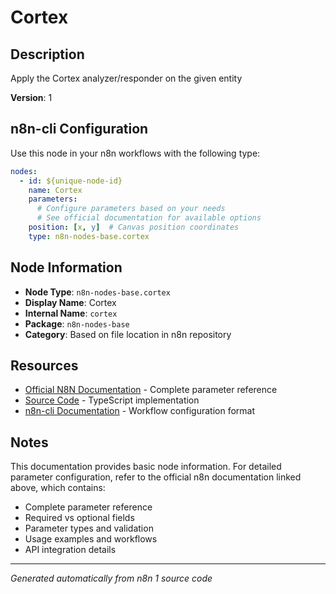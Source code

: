 # Cortex

## Description

Apply the Cortex analyzer/responder on the given entity

**Version**: 1

## n8n-cli Configuration

Use this node in your n8n workflows with the following type:

```yaml
nodes:
  - id: ${unique-node-id}
    name: Cortex
    parameters:
      # Configure parameters based on your needs
      # See official documentation for available options
    position: [x, y]  # Canvas position coordinates
    type: n8n-nodes-base.cortex
```

## Node Information

- **Node Type**: `n8n-nodes-base.cortex`
- **Display Name**: Cortex
- **Internal Name**: `cortex`
- **Package**: `n8n-nodes-base`
- **Category**: Based on file location in n8n repository

## Resources

- [Official N8N Documentation](https://docs.n8n.io/integrations/builtin/app-nodes/n8n-nodes-base.cortex/) - Complete parameter reference
- [Source Code](https://github.com/n8n-io/n8n/blob/master/packages/nodes-base/nodes/Cortex/Cortex.node.ts) - TypeScript implementation
- [n8n-cli Documentation](https://github.com/edenreich/n8n-cli) - Workflow configuration format

## Notes

This documentation provides basic node information. For detailed parameter configuration, 
refer to the official n8n documentation linked above, which contains:

- Complete parameter reference
- Required vs optional fields
- Parameter types and validation
- Usage examples and workflows
- API integration details

---
*Generated automatically from n8n 1 source code*
